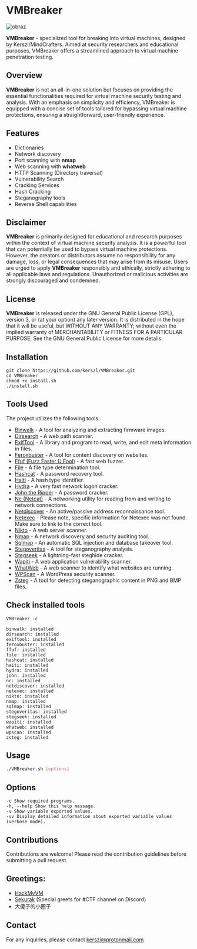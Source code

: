 # VMBreaker

![obraz](https://github.com/kerszl/VMBreaker/assets/45152848/cead308e-4e78-474a-9982-e498e3187c61)

**VMBreaker** - specialized tool for breaking into virtual machines, designed by Kerszi/MindCrafters. Aimed at security researchers and educational purposes, VMBreaker offers a streamlined approach to virtual machine penetration testing.

## Overview

**VMBreaker** is not an all-in-one solution but focuses on providing the essential functionalities required for virtual machine security testing and analysis. With an emphasis on simplicity and efficiency, VMBreaker is equipped with a concise set of tools tailored for bypassing virtual machine protections, ensuring a straightforward, user-friendly experience.

## Features

- Dictionaries
- Network discovery
- Port scanning with **nmap**
- Web scanning with **whatweb**
- HTTP Scanning (Directory traversal)
- Vulnerability Search
- Cracking Services
- Hash Cracking
- Steganography tools
- Reverse Shell capabilities

## Disclaimer

**VMBreaker** is primarily designed for educational and research purposes within the context of virtual machine security analysis. It is a powerful tool that can potentially be used to bypass virtual machine protections. However, the creators or distributors assume no responsibility for any damage, loss, or legal consequences that may arise from its misuse. Users are urged to apply **VMBreaker** responsibly and ethically, strictly adhering to all applicable laws and regulations. Unauthorized or malicious activities are strongly discouraged and condemned.

## License

**VMBreaker** is released under the GNU General Public License (GPL), version 3, or (at your option) any later version. It is distributed in the hope that it will be useful, but WITHOUT ANY WARRANTY; without even the implied warranty of MERCHANTABILITY or FITNESS FOR A PARTICULAR PURPOSE. See the GNU General Public License for more details.

## Installation
```
git clone https://github.com/kerszl/VMBreaker.git
cd VMBreaker
chmod +x install.sh
./install.sh
```
## Tools Used

The project utilizes the following tools:

- [Binwalk](https://github.com/ReFirmLabs/binwalk) - A tool for analyzing and extracting firmware images.
- [Dirsearch](https://github.com/maurosoria/dirsearch) - A web path scanner.
- [ExifTool](https://exiftool.org/) - A library and program to read, write, and edit meta information in files.
- [Feroxbuster](https://github.com/epi052/feroxbuster) - A tool for content discovery on websites.
- [Ffuf (Fuzz Faster U Fool)](https://github.com/ffuf/ffuf) - A fast web fuzzer.
- [File](http://darwinsys.com/file/) - A file type determination tool.
- [Hashcat](https://hashcat.net/hashcat/) - A password recovery tool.
- [Haiti](https://github.com/Northern-Lights/haiti) - A hash type identifier.
- [Hydra](https://github.com/vanhauser-thc/thc-hydra) - A very fast network logon cracker.
- [John the Ripper](https://www.openwall.com/john/) - A password cracker.
- [Nc (Netcat)](http://nc110.sourceforge.net/) - A networking utility for reading from and writing to network connections.
- [Netdiscover](https://github.com/alexxy/netdiscover) - An active/passive address reconnaissance tool.
- [Netexec](https://github.com) - Please note, specific information for Netexec was not found. Make sure to link to the correct tool.
- [Nikto](https://github.com/sullo/nikto) - A web server scanner.
- [Nmap](https://nmap.org/) - A network discovery and security auditing tool.
- [Sqlmap](http://sqlmap.org/) - An automatic SQL injection and database takeover tool.
- [Stegoveritas](https://github.com/bannsec/stegoVeritas) - A tool for steganography analysis.
- [Stegseek](https://github.com/RickdeJager/stegseek) - A lightning-fast steghide cracker.
- [Wapiti](https://github.com/IFGHou/wapiti) - A web application vulnerability scanner.
- [WhatWeb](https://github.com/urbanadventurer/WhatWeb) - A web scanner to identify what websites are running.
- [WPScan](https://wpscan.org/) - A WordPress security scanner.
- [Zsteg](https://github.com/zed-0xff/zsteg) - A tool for detecting steganographic content in PNG and BMP files.

## Check installed tools
```
VMBreaker -c

binwalk: installed
dirsearch: installed
exiftool: installed
feroxbuster: installed
ffuf: installed
file: installed
hashcat: installed
haiti: installed
hydra: installed
john: installed
nc: installed
netdiscover: installed
netexec: installed
nikto: installed
nmap: installed
sqlmap: installed
stegoveritas: installed
stegseek: installed
wapiti: installed
whatweb: installed
wpscan: installed
zsteg: installed
```
## Usage

```bash
./VMBreaker.sh [options]
```
## Options
```
-c Show required programs.
-h, --help Show this help message.
-v Show variable exported values.
-vv Display detailed information about exported variable values (verbose mode).
```

## Contributions

Contributions are welcome! Please read the contribution guidelines before submitting a pull request.

## Greetings:

- [HackMyVM](https://hackmyvm.eu/)
- [Sekurak](https://sekurak.pl/) (Special greets for #CTF channel on Discord)
- 大傻子的小圈子

## Contact

For any inquiries, please contact kerszi@protonmail.com



